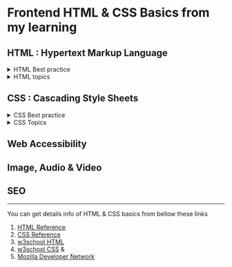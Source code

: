 #  Frontend HTML & CSS Basics from my learning

## HTML : Hypertext Markup Language

<details>
  <summary>HTML Best practice</summary>
  
* BEM (Block Element Modifier)
* Semantic HTML
* HTML Best practice by Kyo Nagashima, check [HTML Best Practice](https://github.com/hail2u/html-best-practices)

</details>

<details>
  <summary>HTML topics</summary>

* HTML Form
* HTML Attributes
* HTML tag Elements
	* Block & inline elements
	* meta tags
	* self closing elements
* HTML Inputs
	
</details>

##  CSS : Cascading Style Sheets

<details>
  <summary>CSS Best practice</summary>

* Separate css root filing system
* CSS variable
* CSS Preprocessor
	* SASS
	* SCSS
	* LESS
	* Stylus

</details>

<details>
  <summary>CSS Topics</summary>

* Basic CSS
* Pseudo Code
* CSS Framework
	* Bootstrap
	* Tailwind
* CSS Normalize
* CSS Screen Breakpoints
* CSS Shorthands

</details>

## Web Accessibility

## Image, Audio & Video
## SEO

--------------------

You can get details info of HTML & CSS basics from bellow these links

1. [HTML Reference](https://htmlreference.io/)
2. [CSS Reference](https://cssreference.io/)
3. [w3school HTML](https://www.w3schools.com/html/default.asp) 
4. [w3school CSS](https://www.w3schools.com/css/default.asp) &
5. [Mozilla Developer Network](https://developer.mozilla.org/en-US/)